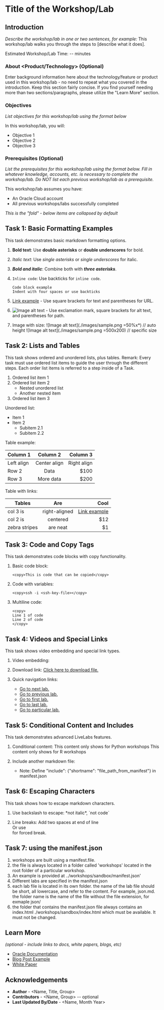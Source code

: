 # Title of the Workshop/Lab

## Introduction

*Describe the workshop/lab in one or two sentences, for example:* This workshop/lab walks you through the steps to [describe what it does].

Estimated Workshop/Lab Time: -- minutes

### About <Product/Technology> (Optional)

Enter background information here about the technology/feature or product used in this workshop/lab - no need to repeat what you covered in the introduction. Keep this section fairly concise. If you find yourself needing more than two sections/paragraphs, please utilize the "Learn More" section.

### Objectives

*List objectives for this workshop/lab using the format below*

In this workshop/lab, you will:
* Objective 1
* Objective 2
* Objective 3

### Prerequisites (Optional)

*List the prerequisites for this workshop/lab using the format below. Fill in whatever knowledge, accounts, etc. is necessary to complete the workshop/lab. Do NOT list each previous workshop/lab as a prerequisite.*

This workshop/lab assumes you have:
* An Oracle Cloud account
* All previous workshops/labs successfully completed

*This is the "fold" - below items are collapsed by default*

## Task 1: Basic Formatting Examples

This task demonstrates basic markdown formatting options.

1. **Bold text**: Use **double asterisks** or __double underscores__ for bold.

2. *Italic text*: Use *single asterisks* or _single underscores_ for italic.

3. ***Bold and italic***: Combine both with ***three asterisks***.

4. `Inline code`: Use backticks for `inline code`.

   ```
   Code block example
   Indent with four spaces or use backticks
   ```

5. [Link example](https://www.oracle.com) - Use square brackets for text and parentheses for URL.

6. ![Image alt text](./images/sample.png) - Use exclamation mark, square brackets for alt text, and parentheses for path.

7. Image with size: ![Image alt text](./images/sample.png =50%x*) // auto height
   ![Image alt text](./images/sample.png =500x200) // specific size

## Task 2: Lists and Tables

This task shows ordered and unordered lists, plus tables.
Remark: Every task must use ordered list items to guide the user through the different steps. Each order list items is referred to a step inside of a Task.

1. Ordered list item 1
2. Ordered list item 2
   - Nested unordered list
   - Another nested item
3. Ordered list item 3

Unordered list:
- Item 1
- Item 2
  - Subitem 2.1
  - Subitem 2.2

Table example:

| Column 1 | Column 2 | Column 3 |
| -------- |:--------:| --------:|
| Left align | Center align | Right align |
| Row 2 | Data | $100 |
| Row 3 | More data | $200 |

Table with links:

| Tables | Are | Cool |
| --------|:-------:| -----:|
| col 3 is | right-aligned | [Link example](https://www.oracle.com) |
| col 2 is | centered| $12 |
| zebra stripes | are neat | $1 |

## Task 3: Code and Copy Tags

This task demonstrates code blocks with copy functionality.

1. Basic code block:

   ```
   <copy>This is code that can be copied</copy>
   ```

2. Code with variables:

   ```
   <copy>ssh -i <ssh-key-file></copy>
   ```

3. Multiline code:

   ```
   <copy>
   Line 1 of code
   Line 2 of code
   </copy>
   ```

## Task 4: Videos and Special Links

This task shows video embedding and special link types.

1. Video embedding: [](youtube:YouTube_video_id)

2. Download link: [Click here to download file.](./files/data.csv?download=1)

3. Quick navigation links:
   - [Go to next lab.](#next)
   - [Go to previous lab.](#prev)
   - [Go to first lab.](#first)
   - [Go to last lab.](#last)
   - [Go to particular lab.](?lab=lab-2-select-manipulate-data-using)

## Task 5: Conditional Content and Includes

This task demonstrates advanced LiveLabs features.

1. Conditional content:
   <if type="python">This content only shows for Python workshops</if>
   <if type="r">This content only shows for R workshops</if>

2. Include another markdown file: [](include:shortname)
   - Note: Define "include": {"shortname": "file_path_from_manifest"} in manifest.json

## Task 6: Escaping Characters

This task shows how to escape markdown characters.

1. Use backslash to escape: \*not italic\*, \`not code\`

2. Line breaks: Add two spaces at end of line  
   Or use <br> for forced break.


## Task 7: using the manifest.json

1. workshops are built using a manifest.file.
2. the file is always located in a folder called 'workshops' located in the root folder of a particular workshop.
3. An example is provided at ../workshops/sandbox/manifest.json'
4. Different labs are specified in the manifest.json
5. each lab file is located in its own folder. the name of the lab file should be short, all lowercase, and refer to the content. For example, json.md. the folder name is the name of the file without the file extension, for exmaple json/
6. the folder that contains the manifest.json file always contains an index.html ./workshops/sandbox/index.html which must be available. It must not be changed.
    

## Learn More

*(optional - include links to docs, white papers, blogs, etc)*

* [Oracle Documentation](http://docs.oracle.com)
* [Blog Post Example](http://blogs.oracle.com)
* [White Paper](http://whitepapers.oracle.com)

## Acknowledgements
* **Author** - <Name, Title, Group>
* **Contributors** -  <Name, Group> -- optional
* **Last Updated By/Date** - <Name, Month Year>
